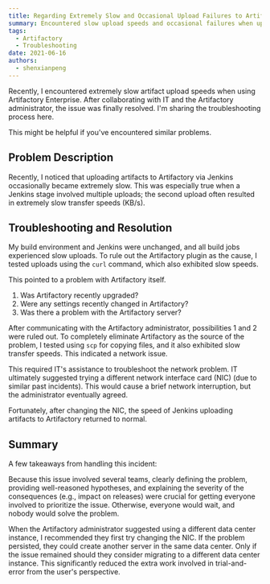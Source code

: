 ```yaml
---
title: Regarding Extremely Slow and Occasional Upload Failures to Artifactory — A Case Study
summary: Encountered slow upload speeds and occasional failures when uploading artifacts to JFrog Artifactory. This post shares the troubleshooting process and lessons learned.
tags:
  - Artifactory
  - Troubleshooting
date: 2021-06-16
authors:
  - shenxianpeng
---
```


Recently, I encountered extremely slow artifact upload speeds when using Artifactory Enterprise. After collaborating with IT and the Artifactory administrator, the issue was finally resolved. I'm sharing the troubleshooting process here.

This might be helpful if you've encountered similar problems.


## Problem Description

Recently, I noticed that uploading artifacts to Artifactory via Jenkins occasionally became extremely slow. This was especially true when a Jenkins stage involved multiple uploads; the second upload often resulted in extremely slow transfer speeds (KB/s).

## Troubleshooting and Resolution

My build environment and Jenkins were unchanged, and all build jobs experienced slow uploads. To rule out the Artifactory plugin as the cause, I tested uploads using the `curl` command, which also exhibited slow speeds.

This pointed to a problem with Artifactory itself.

1. Was Artifactory recently upgraded?
2. Were any settings recently changed in Artifactory?
3. Was there a problem with the Artifactory server?

After communicating with the Artifactory administrator, possibilities 1 and 2 were ruled out. To completely eliminate Artifactory as the source of the problem, I tested using `scp` for copying files, and it also exhibited slow transfer speeds. This indicated a network issue.

This required IT's assistance to troubleshoot the network problem.  IT ultimately suggested trying a different network interface card (NIC) (due to similar past incidents). This would cause a brief network interruption, but the administrator eventually agreed.

Fortunately, after changing the NIC, the speed of Jenkins uploading artifacts to Artifactory returned to normal.

## Summary

A few takeaways from handling this incident:

Because this issue involved several teams, clearly defining the problem, providing well-reasoned hypotheses, and explaining the severity of the consequences (e.g., impact on releases) were crucial for getting everyone involved to prioritize the issue. Otherwise, everyone would wait, and nobody would solve the problem.

When the Artifactory administrator suggested using a different data center instance, I recommended they first try changing the NIC. If the problem persisted, they could create another server in the same data center. Only if the issue remained should they consider migrating to a different data center instance. This significantly reduced the extra work involved in trial-and-error from the user's perspective.
